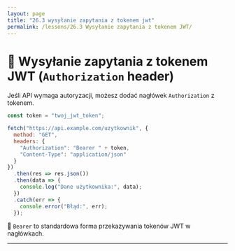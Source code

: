 ```yaml
---
layout: page
title: "26.3 wysyłanie zapytania z tokenem jwt"
permalink: /lessons/26.3 Wysyłanie zapytania z tokenem JWT/
---
```


# 🔐 Wysyłanie zapytania z tokenem JWT (`Authorization` header)

Jeśli API wymaga autoryzacji, możesz dodać nagłówek `Authorization` z tokenem.

```js
const token = "twoj_jwt_token";

fetch("https://api.example.com/uzytkownik", {
  method: "GET",
  headers: {
    "Authorization": "Bearer " + token,
    "Content-Type": "application/json"
  }
})
  .then(res => res.json())
  .then(data => {
    console.log("Dane użytkownika:", data);
  })
  .catch(err => {
    console.error("Błąd:", err);
  });
```

📌 `Bearer` to standardowa forma przekazywania tokenów JWT w nagłówkach.

---